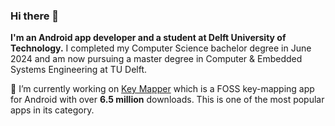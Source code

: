 ### Hi there 👋

**I'm an Android app developer and a student at Delft University of Technology.** I completed my Computer Science bachelor degree in June 2024 and am now pursuing a master degree in Computer & Embedded Systems Engineering at TU Delft.

🔭 I’m currently working on [Key Mapper](https://github.com/keymapperorg/KeyMapper) which is a FOSS key-mapping app for Android with over **6.5 million** downloads. This is one of the most popular apps in its category.
